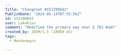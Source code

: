 ```yaml
---
Title: "Changeset #151299042"
PublishDate: "2024-05-14T07:55:56Z"
id: 151299042
user: LakeKivu
comment: "Modified the primary way near E 762 #adt"
created_by: JOSM/1.5 (18969 en)
tags:
  - Montenegro

---
```

